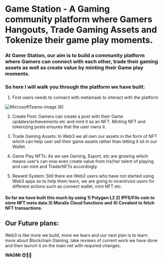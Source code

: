 # Game Station - A Gaming community platform where Gamers Hangouts, Trade Gaming Assets and Tokenize their game play moments. 

### At Game Station, our aim is to build a community platform where Gamers can connect with each other, trade their gaming assets as well as create value by minting their Game play moments.

### So here I will walk you through the platform we have built:
1) First users needs to connect with metamask to interact with the platform

![MicrosoftTeams-image (6)](https://user-images.githubusercontent.com/69969675/158071525-d3c6b91f-1859-4778-b1d6-84f97eacedd1.png)


2) Create Post: Gamers can create a post with their Game updates/achievements etc and mint it as an NFT.  Minting NFT and tokenizing posts ensures that the user owns it.

3) Trade Gaming Assets: In Web3 we all own our assets in the form of NFT which can help user sell their game assets rather than letting it sit in our Wallet.

4) Game Play NFTs: As we see Gaming, Esport,  etc are growing which means user’s can now even create value from his/her talent of playing and can mint and TraderNFTs accordingly.

5) Reward System: Still there are Web2 users who have not started using Web3 apps so to help them learn, we are going to incentivize users for different actions such as connect wallet, mint NFT etc. 


#### So far we have built this much by using 1) Polygon L2 2) IPFS/File coin to store NFT meta data 3) Moralis Cloud functions and 4) Covalent to fetch NFT transactions.


 ## Our Future plans:

Web3 is like more we build, more we learn and our next plan is to learn more about Blockchain Gaming, take reviews of current work we have done and then launch it on the main net with required changes. 

**WAGMI 😊🚀🚀**
